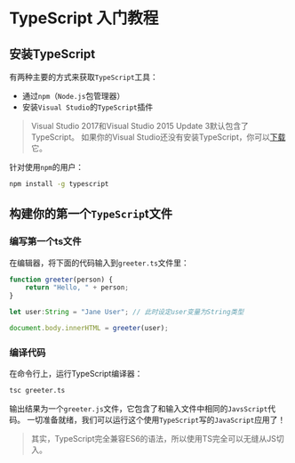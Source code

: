 # TypeScript 入门教程

## 安装TypeScript

有两种主要的方式来获取`TypeScript`工具：

- 通过`npm`（`Node.js`包管理器）
- 安装`Visual Studio`的`TypeScript`插件

> Visual Studio 2017和Visual Studio 2015 Update 3默认包含了TypeScript。 如果你的Visual Studio还没有安装TypeScript，你可以[下载](https://www.tslang.cn/#download-links)它。

针对使用`npm`的用户：

```sh
npm install -g typescript
```

## 构建你的第一个`TypeScrip`t文件

### 编写第一个ts文件

在编辑器，将下面的代码输入到`greeter.ts`文件里：

```js
function greeter(person) {
    return "Hello, " + person;
}

let user:String = "Jane User"; // 此时设定user变量为String类型

document.body.innerHTML = greeter(user);
```

### 编译代码

在命令行上，运行TypeScript编译器：

```sh
tsc greeter.ts
```

输出结果为一个`greeter.js`文件，它包含了和输入文件中相同的`JavsScript`代码。 一切准备就绪，我们可以运行这个使用`TypeScript`写的`JavaScript`应用了！

> 其实，TypeScript完全兼容ES6的语法，所以使用TS完全可以无缝从JS切入。
